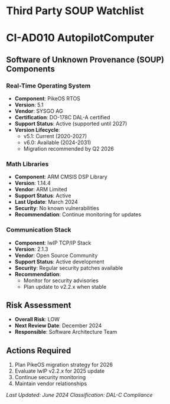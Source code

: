 # Third Party SOUP Watchlist
# CI-AD010 AutopilotComputer

## Software of Unknown Provenance (SOUP) Components

### Real-Time Operating System
- **Component**: PikeOS RTOS
- **Version**: 5.1
- **Vendor**: SYSGO AG
- **Certification**: DO-178C DAL-A certified
- **Support Status**: Active (supported until 2027)
- **Version Lifecycle**: 
  - v5.1: Current (2020-2027)
  - v6.0: Available (2024-2031)
  - Migration recommended by Q2 2026

### Math Libraries
- **Component**: ARM CMSIS DSP Library
- **Version**: 1.14.4
- **Vendor**: ARM Limited
- **Support Status**: Active
- **Last Update**: March 2024
- **Security**: No known vulnerabilities
- **Recommendation**: Continue monitoring for updates

### Communication Stack
- **Component**: lwIP TCP/IP Stack
- **Version**: 2.1.3
- **Vendor**: Open Source Community
- **Support Status**: Active development
- **Security**: Regular security patches available
- **Recommendation**: 
  - Monitor for security advisories
  - Plan update to v2.2.x when stable

## Risk Assessment
- **Overall Risk**: LOW
- **Next Review Date**: December 2024
- **Responsible**: Software Architecture Team

## Actions Required
1. Plan PikeOS migration strategy for 2026
2. Evaluate lwIP v2.2.x for 2025 update
3. Continue security monitoring
4. Maintain vendor relationships

*Last Updated: June 2024*
*Classification: DAL-C Compliance*